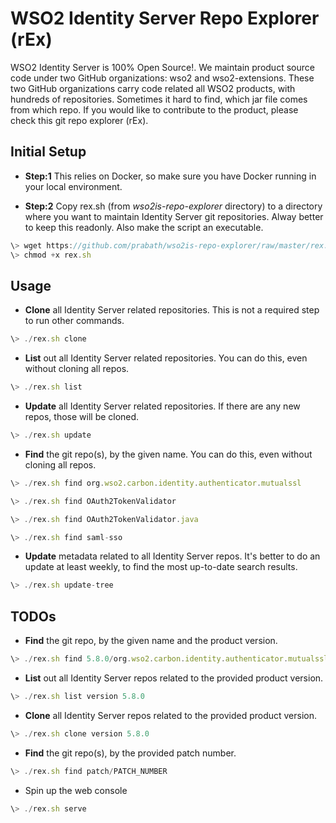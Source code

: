 # WSO2 Identity Server Repo Explorer (rEx)
WSO2 Identity Server is 100% Open Source!. We maintain  product source code under two GitHub organizations: wso2 and wso2-extensions. These two GitHub organizations carry code related all WSO2 products, with hundreds of repositories. Sometimes it hard to find, which jar file comes from which repo. If you would like to contribute to the product, please check this git repo explorer (rEx).

## Initial Setup
* **Step:1** This relies on Docker, so make sure you have Docker running in your local environment.

* **Step:2** Copy rex.sh (from *wso2is-repo-explorer* directory) to a directory where you want to maintain Identity Server git repositories. Alway better to keep this readonly. Also make the script an executable.
```javascript
\> wget https://github.com/prabath/wso2is-repo-explorer/raw/master/rex.sh
\> chmod +x rex.sh
```

## Usage 

* **Clone** all Identity Server related repositories. This is not a required step to run other commands.

```javascript
\> ./rex.sh clone
```
* **List** out all Identity Server related repositories. You can do this, even without cloning all repos.

```javascript
\> ./rex.sh list
```
* **Update** all Identity Server related repositories. If there are any new repos, those will be cloned. 

```javascript
\> ./rex.sh update
```

* **Find** the git repo(s), by the given name. You can do this, even without cloning all repos.

```javascript
\> ./rex.sh find org.wso2.carbon.identity.authenticator.mutualssl

\> ./rex.sh find OAuth2TokenValidator

\> ./rex.sh find OAuth2TokenValidator.java

\> ./rex.sh find saml-sso
```

* **Update** metadata related to all Identity Server repos. It's better to do an update at least weekly, to find the most up-to-date search results. 

```javascript
\> ./rex.sh update-tree
```

## TODOs

* **Find** the git repo, by the given name and the product version.

```javascript
\> ./rex.sh find 5.8.0/org.wso2.carbon.identity.authenticator.mutualssl
```

* **List** out all Identity Server repos related to the provided product version.

```javascript
\> ./rex.sh list version 5.8.0
```

* **Clone** all Identity Server repos related to the provided product version.

```javascript
\> ./rex.sh clone version 5.8.0
```

* **Find** the git repo(s), by the provided patch number.

```javascript
\> ./rex.sh find patch/PATCH_NUMBER
```

* Spin up the web console

```javascript
\> ./rex.sh serve
```
